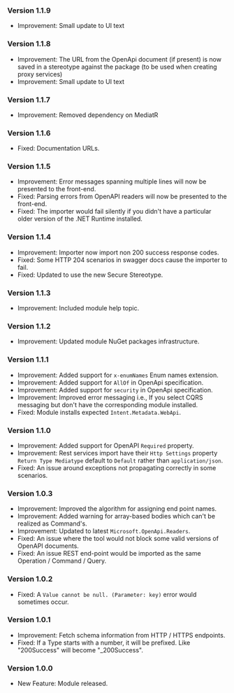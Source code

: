 ### Version 1.1.9

- Improvement: Small update to UI text

### Version 1.1.8

- Improvement: The URL from the OpenApi document (if present) is now saved in a stereotype against the package (to be used when creating proxy services)
- Improvement: Small update to UI text

### Version 1.1.7

- Improvement: Removed dependency on MediatR

### Version 1.1.6

- Fixed: Documentation URLs.

### Version 1.1.5

- Improvement: Error messages spanning multiple lines will now be presented to the front-end.
- Fixed: Parsing errors from OpenAPI readers will now be presented to the front-end.
- Fixed: The importer would fail silently if you didn't have a particular older version of the .NET Runtime installed.

### Version 1.1.4

- Improvement: Importer now import non 200 success response codes.
- Fixed: Some HTTP 204 scenarios in swagger docs cause the importer to fail.
- Fixed: Updated to use the new Secure Stereotype.

### Version 1.1.3

- Improvement: Included module help topic.

### Version 1.1.2

- Improvement: Updated module NuGet packages infrastructure.

### Version 1.1.1

- Improvement: Added support for `x-enumNames` Enum names extension. 
- Improvement: Added support for `AllOf` in OpenApi specification. 
- Improvement: Added support for `security` in OpenApi specification. 
- Improvement: Improved error messaging i.e., If you select CQRS messaging but don't have the corresponding module installed.
- Fixed: Module installs expected `Intent.Metadata.WebApi`.

### Version 1.1.0

- Improvement: Added support for OpenAPI `Required` property. 
- Improvement: Rest services import have their `Http Settings` property `Return Type Mediatype` default to `Default` rather than `application/json`.
- Fixed: An issue around exceptions not propagating correctly in some scenarios.

### Version 1.0.3

- Improvement: Improved the algorithm for assigning end point names. 
- Improvement: Added warning for array-based bodies which can't be realized as Command's. 
- Improvement: Updated to latest `Microsoft.OpenApi.Readers`. 
- Fixed: An issue where the tool would not block some valid versions of OpenAPI documents.
- Fixed: An issue REST end-point would be imported as the same Operation / Command / Query.

### Version 1.0.2

- Fixed: A `Value cannot be null. (Parameter: key)` error would sometimes occur.

### Version 1.0.1

- Improvement: Fetch schema information from HTTP / HTTPS endpoints.
- Fixed: If a Type starts with a number, it will be prefixed. Like "200Success" will become "_200Success".

### Version 1.0.0

- New Feature: Module released.
